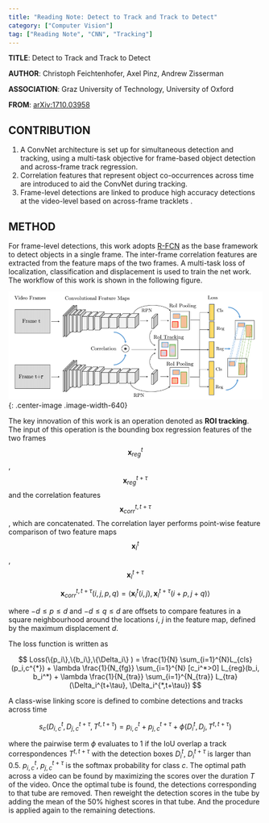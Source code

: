 ```yaml
---
title: "Reading Note: Detect to Track and Track to Detect"
category: ["Computer Vision"]
tag: ["Reading Note", "CNN", "Tracking"]
---
```


**TITLE**: Detect to Track and Track to Detect

**AUTHOR**: Christoph Feichtenhofer, Axel Pinz, Andrew Zisserman

**ASSOCIATION**: Graz University of Technology, University of Oxford

**FROM**: [arXiv:1710.03958](https://arxiv.org/abs/1710.03958)

## CONTRIBUTION ##

1. A ConvNet architecture is set up for simultaneous detection and tracking, using a multi-task objective for frame-based object detection and across-frame track regression.
2. Correlation features that represent object co-occurrences across time are introduced to aid the ConvNet during tracking.
3. Frame-level detections are linked to produce high accuracy detections at the video-level based on across-frame tracklets .

## METHOD ##

For frame-level detections, this work adopts [R-FCN](https://joshua19881228.github.io/2016-05-23-RFCN/) as the base framework to detect objects in a single frame. The inter-frame correlation features are extracted from the feature maps of the two frames. A multi-task loss of localization, classification and displacement is used to train the net work. The workflow of this work is shown in the following figure.

![Framework](https://raw.githubusercontent.com/joshua19881228/my_blogs/master/Computer_Vision/Reading_Note/figures/Reading_Note_20171025_D2TT2D.png "Framework"){: .center-image .image-width-640}

The key innovation of this work is an operation denoted as **ROI tracking**. The input of this operation is the bounding box regression features of the two frames $$\textbf{x}_{reg}^{t}$$, $$\textbf{x}_{reg}^{t+\tau}$$ and the correlation features $$\textbf{x}^{t,t+\tau}_{corr}$$, which are concatenated. The correlation layer performs point-wise feature comparison of two feature maps $$\textbf{x}^{t}_{l}$$, $$\textbf{x}^{t+\tau}_{l}$$

$$ \textbf{x}_{corr}^{t,t+\tau} (i,j,p,q) = \langle \textbf{x}_{l}^{t} (i,j), \textbf{x}_{l}^{t+\tau} (i+p,j+q) \rangle $$

where $-d \leq p \leq d$ and $-d \leq q \leq d$ are offsets to compare features in a square neighbourhood around the locations $i$, $j$ in the feature map, defined by the maximum displacement $d$. 

The loss function is written as

$$ Loss(\{p_i\},\{b_i\},\{\Delta_i\} ) = \frac{1}{N} \sum_{i=1}^{N}L_{cls}(p_i,c^{*}) + \lambda \frac{1}{N_{fg}} \sum_{i=1}^{N} [c_i^*>0] L_{reg}(b_i, b_i^*) + \lambda \frac{1}{N_{tra}} \sum_{i=1}^{N_{tra}} L_{tra}(\Delta_i^{t+\tau}, \Delta_i^{*,t+\tau}) $$

A class-wise linking score is defined to combine detections and tracks across time

$$ s_{c}(D_{i,c}^t,D_{j,c}^{t+\tau},T^{t,t+\tau})=p_{i,c}^t+p_{j,c}^{t+\tau}+\phi(D_{i}^{t},D_{j},T^{t,t+\tau}) $$

where the pairwise term $\phi$ evaluates to 1 if the IoU overlap a track correspondences $T^{t,t+\tau}$ with the detection boxes $D_{i}^{t}$, $D_{i}^{t+\tau}$ is larger than 0.5. $p_{i,c}^{t}$, $p_{j,c}^{t+\tau}$ is the softmax probability for class $c$. The optimal path across a video can be found by maximizing the scores over the duration $T$ of the video. Once the optimal tube is found, the detections corresponding to that tube are removed. Then reweight the detection scores in the tube by adding the mean of the 50% highest scores in that tube. And the procedure is applied again to the remaining detections. 